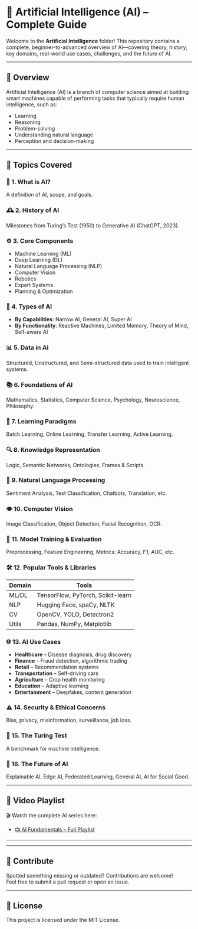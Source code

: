 # 🤖 Artificial Intelligence (AI) – Complete Guide

Welcome to the **Artificial Intelligence** folder! This repository contains a complete, beginner-to-advanced overview of AI—covering theory, history, key domains, real-world use cases, challenges, and the future of AI.

---

## 📌 Overview

Artificial Intelligence (AI) is a branch of computer science aimed at building smart machines capable of performing tasks that typically require human intelligence, such as:

- Learning
- Reasoning
- Problem-solving
- Understanding natural language
- Perception and decision-making

---

## 🧠 Topics Covered

### 📘 1. What is AI?
A definition of AI, scope, and goals.

### 🕰️ 2. History of AI
Milestones from Turing’s Test (1950) to Generative AI (ChatGPT, 2023).

### ⚙️ 3. Core Components
- Machine Learning (ML)
- Deep Learning (DL)
- Natural Language Processing (NLP)
- Computer Vision
- Robotics
- Expert Systems
- Planning & Optimization

### 🧠 4. Types of AI
- **By Capabilities**: Narrow AI, General AI, Super AI
- **By Functionality**: Reactive Machines, Limited Memory, Theory of Mind, Self-aware AI

### 📊 5. Data in AI
Structured, Unstructured, and Semi-structured data used to train intelligent systems.

### 📚 6. Foundations of AI
Mathematics, Statistics, Computer Science, Psychology, Neuroscience, Philosophy.

### 🤖 7. Learning Paradigms
Batch Learning, Online Learning, Transfer Learning, Active Learning.

### 🔍 8. Knowledge Representation
Logic, Semantic Networks, Ontologies, Frames & Scripts.

### 💬 9. Natural Language Processing
Sentiment Analysis, Text Classification, Chatbots, Translation, etc.

### 👁️ 10. Computer Vision
Image Classification, Object Detection, Facial Recognition, OCR.

### 🧪 11. Model Training & Evaluation
Preprocessing, Feature Engineering, Metrics: Accuracy, F1, AUC, etc.

### 🛠️ 12. Popular Tools & Libraries
| Domain | Tools |
|--------|-------|
| ML/DL  | TensorFlow, PyTorch, Scikit-learn |
| NLP    | Hugging Face, spaCy, NLTK         |
| CV     | OpenCV, YOLO, Detectron2          |
| Utils  | Pandas, NumPy, Matplotlib         |

### 🌐 13. AI Use Cases
- **Healthcare** – Disease diagnosis, drug discovery
- **Finance** – Fraud detection, algorithmic trading
- **Retail** – Recommendation systems
- **Transportation** – Self-driving cars
- **Agriculture** – Crop health monitoring
- **Education** – Adaptive learning
- **Entertainment** – Deepfakes, content generation

### ⚠️ 14. Security & Ethical Concerns
Bias, privacy, misinformation, surveillance, job loss.

### 🧠 15. The Turing Test
A benchmark for machine intelligence.

### 🔮 16. The Future of AI
Explainable AI, Edge AI, Federated Learning, General AI, AI for Social Good.

---

## 🎥 Video Playlist

🎬 Watch the complete AI series here:

- [📺 AI Fundamentals – Full Playlist](https://your-link-here)

---
---

## 🙌 Contribute

Spotted something missing or outdated? Contributions are welcome!  
Feel free to submit a pull request or open an issue.

---

## 📄 License

This project is licensed under the MIT License.
